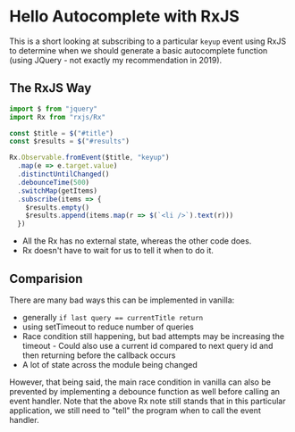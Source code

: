 # Hello Autocomplete with RxJS

This is a short looking at subscribing to a particular `keyup` event using RxJS to determine when we should generate a basic autocomplete function (using JQuery - not exactly my recommendation in 2019).

## The RxJS Way

```javascript
import $ from "jquery"
import Rx from "rxjs/Rx"

const $title = $("#title")
const $results = $("#results")

Rx.Observable.fromEvent($title, "keyup")
  .map(e => e.target.value)
  .distinctUntilChanged()
  .debounceTime(500)
  .switchMap(getItems)
  .subscribe(items => {
    $results.empty()
    $results.append(items.map(r => $(`<li />`).text(r)))
  })
```

- All the Rx has no external state, whereas the other code does.
- Rx doesn't have to wait for us to tell it when to do it.

## Comparision

There are many bad ways this can be implemented in vanilla:

- generally `if last query == currentTitle return`
- using setTimeout to reduce number of queries
- Race condition still happening, but bad attempts may be increasing the timeout - Could also use a current id compared to next query id and then returning before the callback occurs
- A lot of state across the module being changed

However, that being said, the main race condition in vanilla can also be prevented by implementing a debounce function as well before calling an event handler. Note that the above Rx note still stands that in this particular application, we still need to "tell" the program when to call the event handler.

